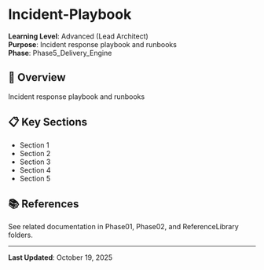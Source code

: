 # Incident-Playbook

**Learning Level**: Advanced (Lead Architect)  
**Purpose**: Incident response playbook and runbooks  
**Phase**: Phase5_Delivery_Engine

## 🎯 Overview

Incident response playbook and runbooks

## 📋 Key Sections

- Section 1
- Section 2
- Section 3
- Section 4
- Section 5

## 📚 References

See related documentation in Phase01, Phase02, and ReferenceLibrary folders.

---

**Last Updated**: October 19, 2025

